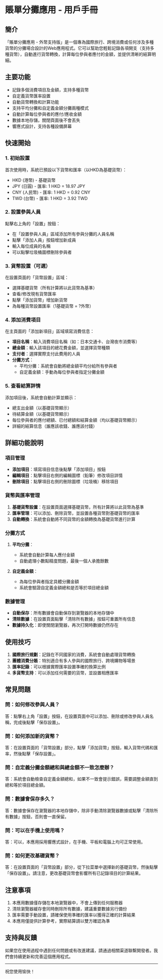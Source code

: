 # 賬單分攤應用 - 用戶手冊

## 簡介
「賬單分攤應用 - 外幣支持版」是一個專為國際旅行、跨境消費或任何涉及多種貨幣的分攤場合設計的Web應用程式。它可以幫助您輕鬆記錄各項開支（支持多種貨幣），自動進行貨幣轉換，計算每位參與者應付的金額，並提供清晰的結算明細。

## 主要功能
- 記錄多個消費項目及金額，支持多種貨幣
- 自定義貨幣匯率設置
- 自動貨幣轉換和計算功能
- 支持平均分攤和自定義金額分攤兩種模式
- 自動計算每位參與者的應付/應收金額
- 數據本地存儲，關閉頁面後不會丟失
- 響應式設計，支持各種設備屏幕

## 快速開始

### 1. 初始設置
首次使用時，系統已預設以下貨幣和匯率（以HKD為基礎貨幣）：
- HKD (港幣) - 基礎貨幣
- JPY (日圓) - 匯率: 1 HKD = 18.97 JPY
- CNY (人民幣) - 匯率: 1 HKD = 0.92 CNY
- TWD (台幣) - 匯率: 1 HKD = 3.92 TWD

### 2. 設置參與人員
點擊右上角的「設置」按鈕：
- 在「設置參與人員」區域添加所有參與分攤的人員名稱
- 點擊「添加人員」按鈕增加新成員
- 輸入每位成員的名稱
- 可以點擊垃圾桶圖標刪除參與者

### 3. 貨幣設置（可選）
在設置頁面的「貨幣設置」區域：
- 選擇基礎貨幣（所有計算將以此貨幣為基準）
- 查看/修改現有貨幣匯率
- 點擊「添加貨幣」增加新貨幣
- 為每種貨幣設置匯率（1基礎貨幣 = ?外幣）

### 4. 添加消費項目
在主頁面的「添加新項目」區域填寫消費信息：
- **項目名稱**：輸入消費項目名稱（如：日本交通卡、台灣夜市消費等）
- **總金額**：輸入該項目的總花費金額，並選擇貨幣種類
- **支付者**：選擇實際支付此費用的人員
- **分攤方式**：
  - 平均分攤：系統會自動將總金額平均分給所有參與者
  - 自定義金額：手動為每位參與者指定分攤金額

### 5. 查看結算詳情
添加項目後，系統會自動計算並顯示：
- 總支出金額（以基礎貨幣顯示）
- 待結算金額（以基礎貨幣顯示）
- 每位參與者的應付總額、已付總額和結算金額（均以基礎貨幣顯示）
- 詳細的結算信息（誰應該收錢、誰應該付錢）

## 詳細功能說明

### 項目管理
- **添加項目**：填寫項目信息後點擊「添加項目」按鈕
- **編輯項目**：點擊項目右側的編輯圖標（鉛筆）修改項目詳情
- **刪除項目**：點擊項目右側的刪除圖標（垃圾桶）移除項目

### 貨幣與匯率管理
1. **基礎貨幣設置**：在設置頁面選擇基礎貨幣，所有計算將以此貨幣為基準
2. **匯率管理**：可以添加、刪除貨幣，並設置各種貨幣對基礎貨幣的匯率
3. **自動轉換**：系統會自動將不同貨幣的金額轉換為基礎貨幣進行計算

### 分攤方式
1. **平均分攤**：
   - 系統會自動計算每人應付金額
   - 自動處理小數點精度問題，最後一個人承擔餘數

2. **自定義金額**：
   - 為每位參與者指定具體分攤金額
   - 系統會驗證自定義金額總和是否等於項目總金額

### 數據管理
- **自動保存**：所有數據會自動保存到瀏覽器的本地存儲中
- **清除數據**：在設置頁面點擊「清除所有數據」按鈕可重置所有信息
- **數據持久化**：即使關閉瀏覽器，再次打開時數據仍然存在

## 使用技巧

1. **國際旅行規劃**：記錄在不同國家的消費，系統會自動處理貨幣轉換
2. **團體消費分賬**：特別適合有多人參與的國際旅行、跨境購物等場景
3. **匯率記錄**：可以根據實際匯率設置準確的換算比例
4. **多貨幣支持**：可以添加任何需要的貨幣，並設置相應匯率

## 常見問題

### 問：如何修改參與人員？
答：點擊右上角「設置」按鈕，在設置頁面中可以添加、刪除或修改參與人員名稱，完成後點擊「保存設置」。

### 問：如何添加新的貨幣？
答：在設置頁面的「貨幣設置」部分，點擊「添加貨幣」按鈕，輸入貨幣代碼和匯率，然後點擊「保存設置」。

### 問：自定義分攤金額總和與總金額不一致怎麼辦？
答：系統會自動檢查自定義金額總和，如果不一致會提示錯誤，需要調整金額直到總和等於項目總金額。

### 問：數據會保存多久？
答：數據會保存在瀏覽器的本地存儲中，除非手動清除瀏覽器數據或點擊「清除所有數據」按鈕，否則會一直保留。

### 問：可以在手機上使用嗎？
答：可以，本應用採用響應式設計，在手機、平板和電腦上均可正常使用。

### 問：如何更改基礎貨幣？
答：在設置頁面的「貨幣設置」部分，從下拉菜單中選擇新的基礎貨幣，然後點擊「保存設置」。請注意，更改基礎貨幣會影響所有已記錄項目的計算結果。

## 注意事項
1. 本應用數據僅存儲在本地瀏覽器中，不會上傳到任何服務器
2. 清除瀏覽器緩存會同時刪除所有數據，建議重要數據另行備份
3. 匯率需要手動設置，請確保使用準確的匯率以獲得正確的計算結果
4. 本應用僅提供計算參考，實際結算請以雙方確認為準

## 支持與反饋
如果您在使用過程中遇到任何問題或有改進建議，請通過相關渠道聯繫開發者。我們會持續更新和完善這個應用程式。

---
祝您使用愉快！